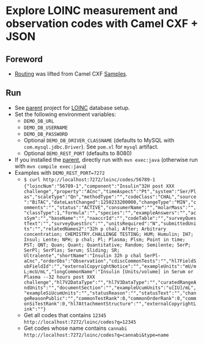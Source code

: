 # Explore LOINC measurement and observation codes with Camel CXF + JSON
## Foreword
* [Routing](src/main/java/com/vnet/camelcxf/Routes.java) was lifted from Camel CXF [Samples](https://github.com/apache/camel/blob/master/examples/camel-example-cxf/src/main/java/org/apache/camel/example/cxf/jaxrs/CamelRouterBuilder.java).

## Run
* See [parent](https://github.com/sfogo/rest-ways) project for [LOINC](https://loinc.org) database setup.
* Set the following environment variables:
  * `DEMO_DB_URL`
  * `DEMO_DB_USERNAME`
  * `DEMO_DB_PASSWORD`
  * Optional `DEMO_DB_DRIVER_CLASSNAME` (defaults to MySQL with `com.mysql.jdbc.Driver`). See `pom.xl` for `mysql` artifact.
  * Optional `DEMO_REST_PORT` (defaults to 8080)
* If you installed the [parent](https://github.com/sfogo/rest-ways), directly run with `mvn exec:java` (otherwise run with `mvn compile exec:java`)
* Examples with `DEMO_REST_PORT=7272`
  * `$ curl http://localhost:7272/loinc/codes/56789-1`
`{"loincNum":"56789-1","component":"Insulin^32H post XXX challenge","property":"ACnc","timeAspect":"Pt","system":"Ser/Plas","scaleType":"Qn","methodType":"","codeClass":"CHAL","source":"BiTAC","dateLastChanged":1250233200000,"changeType":"MIN","comments":"","status":"ACTIVE","consumerName":"","molarMass":"","classType":1,"formula":"","species":"","exampleAnswers":"","acsSym":"","baseName":"","naaccrId":"","codeTable":"","surveyQuestText":"","surveyQuestSrc":"","unitsRequired":"N","submittedUnits":"","relatedNames2":"32h p chal; After; Arbitrary concentration; CHEMISTRY.CHALLENGE TESTING; HUM; Humulin; IH7; Insul; Lente; NPH; p chal; Pl; Plasma; Plsm; Point in time; PST; QNT; Quan; Quant; Quantitative; Random; Semilente; SerP; SerPl; SerPlas; Serum; Sliding; SR; Ultralente","shortName":"Insulin 32h p chal SerPl-aCnc","orderObs":"Observation","cdiscCommonTests":"","hl7FieldSubFieldId":"","externalCopyrightNotice":"","exampleUnits":"mU/mL;mcU/mL","longCommonName":"Insulin [Units/volume] in Serum or Plasma --32 hours post XXX challenge","hl7V2DataType":"","hl7V3DataType":"","curatedRangeAndUnits":"","documentSection":"","exampleUcumUnits":"u[IU]/mL","exampleSiUcumUnits":"","statusReason":"","statusText":"","changeReasonPublic":"","commonTestRank":0,"commonOrderRank":0,"commonSiTestRank":0,"hl7AttachmentStructure":"","externalCopyrightLink":""}`
  * Get all codes that contains `12345`  
`http://localhost:7272/loinc/codes?q=12345`
  * Get codes whose name contains `cannabi`  
`http://localhost:7272/loinc/codes?q=cannabi&type=name`

